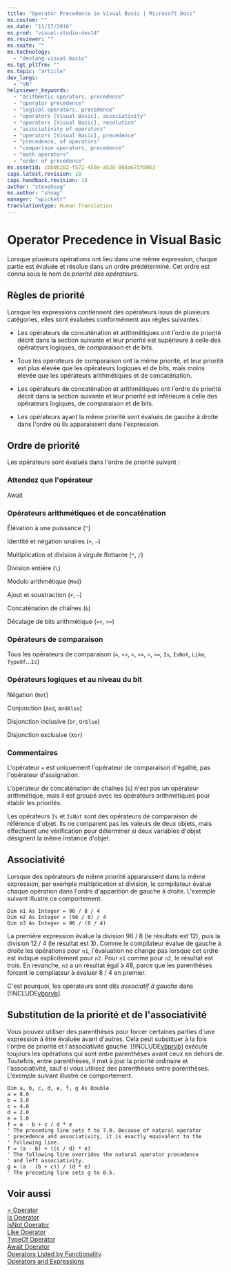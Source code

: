 ```yaml
---
title: "Operator Precedence in Visual Basic | Microsoft Docs"
ms.custom: ""
ms.date: "11/17/2016"
ms.prod: "visual-studio-dev14"
ms.reviewer: ""
ms.suite: ""
ms.technology: 
  - "devlang-visual-basic"
ms.tgt_pltfrm: ""
ms.topic: "article"
dev_langs: 
  - "VB"
helpviewer_keywords: 
  - "arithmetic operators, precedence"
  - "operator precedence"
  - "logical operators, precedence"
  - "operators [Visual Basic], associativity"
  - "operators [Visual Basic], resolution"
  - "associativity of operators"
  - "operators [Visual Basic], precedence"
  - "precedence, of operators"
  - "comparison operators, precedence"
  - "math operators"
  - "order of precedence"
ms.assetid: cbbdb282-f572-458e-a520-008a675f8063
caps.latest.revision: 18
caps.handback.revision: 18
author: "stevehoag"
ms.author: "shoag"
manager: "wpickett"
translationtype: Human Translation
---
```

# Operator Precedence in Visual Basic
Lorsque plusieurs opérations ont lieu dans une même expression, chaque partie est évaluée et résolue dans un ordre prédéterminé. Cet ordre est connu sous le nom de *priorité des opérateurs*.  
  
## Règles de priorité  
 Lorsque les expressions contiennent des opérateurs issus de plusieurs catégories, elles sont évaluées conformément aux règles suivantes :  
  
-   Les opérateurs de concaténation et arithmétiques ont l'ordre de priorité décrit dans la section suivante et leur priorité est supérieure à celle des opérateurs logiques, de comparaison et de bits.  
  
-   Tous les opérateurs de comparaison ont la même priorité, et leur priorité est plus élevée que les opérateurs logiques et de bits, mais moins élevée que les opérateurs arithmétiques et de concaténation.  
  
-   Les opérateurs de concaténation et arithmétiques ont l'ordre de priorité décrit dans la section suivante et leur priorité est inférieure à celle des opérateurs logiques, de comparaison et de bits.  
  
-   Les opérateurs ayant la même priorité sont évalués de gauche à droite dans l'ordre où ils apparaissent dans l'expression.  
  
## Ordre de priorité  
 Les opérateurs sont évalués dans l'ordre de priorité suivant :  
  
### Attendez que l'opérateur  
 Await  
  
### Opérateurs arithmétiques et de concaténation  
 Élévation à une puissance \(`^`\)  
  
 Identité et négation unaires \(`+`, `–`\)  
  
 Multiplication et division à virgule flottante \(`*`, `/`\)  
  
 Division entière \(`\`\)  
  
 Modulo arithmétique \(`Mod`\)  
  
 Ajout et soustraction \(`+`, `–`\)  
  
 Concaténation de chaînes \(`&`\)  
  
 Décalage de bits arithmétique \(`<<`, `>>`\)  
  
### Opérateurs de comparaison  
 Tous les opérateurs de comparaison \(`=`, `<>`, `<`, `<=`, `>`, `>=`, `Is`, `IsNot`, `Like`, `TypeOf`...`Is`\)  
  
### Opérateurs logiques et au niveau du bit  
 Négation \(`Not`\)  
  
 Conjonction \(`And`, `AndAlso`\)  
  
 Disjonction inclusive \(`Or`, `OrElse`\)  
  
 Disjonction exclusive \(`Xor`\)  
  
### Commentaires  
 L'opérateur `=` est uniquement l'opérateur de comparaison d'égalité, pas l'opérateur d'assignation.  
  
 L'opérateur de concaténation de chaînes \(`&`\) n'est pas un opérateur arithmétique, mais il est groupé avec les opérateurs arithmétiques pour établir les priorités.  
  
 Les opérateurs `Is` et `IsNot` sont des opérateurs de comparaison de référence d'objet.  Ils ne comparent pas les valeurs de deux objets, mais effectuent une vérification pour déterminer si deux variables d'objet désignent la même instance d'objet.  
  
## Associativité  
 Lorsque des opérateurs de même priorité apparaissent dans la même expression, par exemple multiplication et division, le compilateur évalue chaque opération dans l'ordre d'apparition de gauche à droite.  L'exemple suivant illustre ce comportement.  
  
```  
Dim n1 As Integer = 96 / 8 / 4  
Dim n2 As Integer = (96 / 8) / 4  
Dim n3 As Integer = 96 / (8 / 4)  
```  
  
 La première expression évalue la division 96 \/ 8 \(le résultats est 12\), puis la division 12 \/ 4 \(le résultat est 3\).  Comme le compilateur évalue de gauche à droite les opérations pour `n1`, l'évaluation ne change pas lorsque cet ordre est indiqué explicitement pour `n2`.  Pour `n1` comme pour `n2`, le résultat est trois.  En revanche, `n3` a un résultat égal à 48, parce que les parenthèses forcent le compilateur à évaluer 8 \/ 4 en premier.  
  
 C'est pourquoi, les opérateurs sont dits *associatif à gauche* dans [!INCLUDE[vbprvb](../../../csharp/programming-guide/concepts/linq/includes/vbprvb_md.md)].  
  
## Substitution de la priorité et de l'associativité  
 Vous pouvez utiliser des parenthèses pour forcer certaines parties d'une expression à être évaluée avant d'autres.  Cela peut substituer à la fois l'ordre de priorité et l'associativité gauche.  [!INCLUDE[vbprvb](../../../csharp/programming-guide/concepts/linq/includes/vbprvb_md.md)] exécute toujours les opérations qui sont entre parenthèses avant ceux en dehors de. Toutefois, entre parenthèses, il met à jour la priorité ordinaire et l'associativité, sauf si vous utilisez des parenthèses entre parenthèses.  L'exemple suivant illustre ce comportement.  
  
```  
Dim a, b, c, d, e, f, g As Double  
a = 8.0  
b = 3.0  
c = 4.0  
d = 2.0  
e = 1.0  
f = a - b + c / d * e  
' The preceding line sets f to 7.0. Because of natural operator   
' precedence and associativity, it is exactly equivalent to the   
' following line.  
f = (a - b) + ((c / d) * e)  
' The following line overrides the natural operator precedence   
' and left associativity.  
g = (a - (b + c)) / (d * e)  
' The preceding line sets g to 0.5.  
```  
  
## Voir aussi  
 [\= Operator](../../../visual-basic/language-reference/operators/assignment-operator.md)   
 [Is Operator](../../../visual-basic/language-reference/operators/is-operator.md)   
 [IsNot Operator](../../../visual-basic/language-reference/operators/isnot-operator.md)   
 [Like Operator](../../../visual-basic/language-reference/operators/like-operator.md)   
 [TypeOf Operator](../../../visual-basic/language-reference/operators/typeof-operator.md)   
 [Await Operator](../../../visual-basic/language-reference/operators/await-operator.md)   
 [Operators Listed by Functionality](../../../visual-basic/language-reference/operators/operators-listed-by-functionality.md)   
 [Operators and Expressions](../../../visual-basic/programming-guide/language-features/operators-and-expressions/index.md)